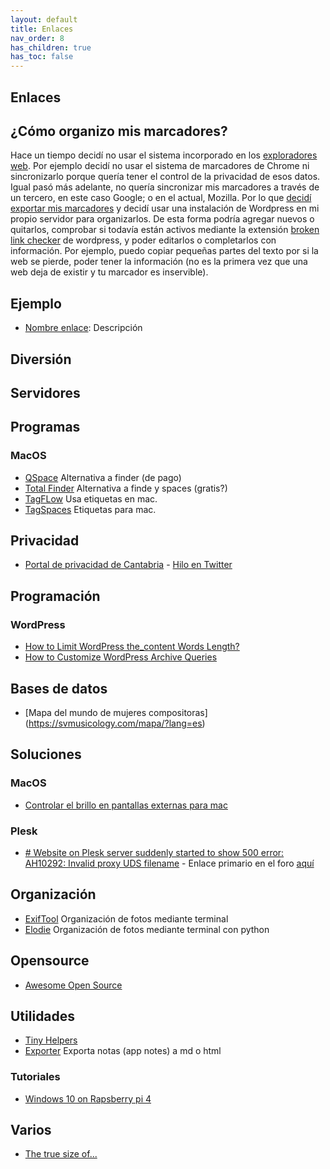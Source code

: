 ```yaml
---
layout: default
title: Enlaces
nav_order: 8
has_children: true
has_toc: false
---
```


## Enlaces
## ¿Cómo organizo mis marcadores?
Hace un tiempo decidí no usar el sistema incorporado en los [exploradores web](../Notas/exploradores.md). Por ejemplo decidí no usar el sistema de marcadores de Chrome ni sincronizarlo porque quería tener el control de la privacidad de esos datos. Igual pasó más adelante, no quería sincronizar mis marcadores a través de un tercero, en este caso Google; o en el actual, Mozilla. Por lo que [decidí exportar mis marcadores](../Notas/exportar_marcadores.md) y decidí usar una instalación de Wordpress en mi propio servidor para organizarlos. De esta forma podría agregar nuevos o quitarlos, comprobar si todavía están activos mediante la extensión [broken link checker](https://es.wordpress.org/plugins/broken-link-checker/) de  wordpress, y poder editarlos o completarlos con información. Por ejemplo, puedo copiar pequeñas partes del texto por si la web se pierde, poder tener la información (no es la primera vez que una web deja de existir y tu marcador es inservible).

## Ejemplo
- [Nombre enlace](https://url): Descripción

## Diversión

## Servidores

## Programas
### MacOS
- [QSpace](https://qspace.awehunt.com/en-us/index.html) Alternativa a finder (de pago)
- [Total Finder](https://www.binaryage.com/) Alternativa a finde y spaces (gratis?)
- [TagFLow](https://www.tagflow.ch/en/) Usa etiquetas en mac.
- [TagSpaces](https://www.tagspaces.org/) Etiquetas para mac.

## Privacidad
- [Portal de privacidad de Cantabria](https://contratosdecantabria.es/) - [Hilo en Twitter](https://twitter.com/JaimeObregon/status/1434926875688587270)

## Programación

### WordPress
- [How to Limit WordPress the_content Words Length?](https://www.technig.com/limit-wordpress-the_content-words-length/)
- [How to Customize WordPress Archive Queries](https://facetwp.com/how-to-customize-archive-queries/)

## Bases de datos
- [Mapa del mundo de mujeres compositoras] (https://svmusicology.com/mapa/?lang=es)

## Soluciones
### MacOS
- [Controlar el brillo en pantallas externas para mac](https://github.com/MonitorControl/MonitorControl)

### Plesk
- [# Website on Plesk server suddenly started to show 500 error: AH10292: Invalid proxy UDS filename](https://support.plesk.com/hc/en-us/articles/4407366133906) - Enlace primario en el foro [aquí](https://talk.plesk.com/threads/all-domains-apache2-error-500.362208/)

## Organización
- [ExifTool](https://exiftool.org/) Organización de fotos mediante terminal
- [Elodie](https://github.com/jmathai/elodie) Organización de fotos mediante terminal con python

## Opensource
- [Awesome Open Source](https://awesomeopensource.com/)

## Utilidades
- [Tiny Helpers](https://tiny-helpers.dev/)
- [Exporter](http://falcon.star-lord.me/exporter/) Exporta notas (app notes) a md o html

### Tutoriales
- [Windows 10 on Rapsberry pi 4](https://www.tomshardware.com/how-to/install-windows-10-raspberry-pi)

## Varios
- [The true size of...](https://thetruesize.com/)